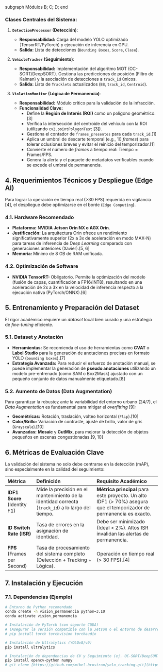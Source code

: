 subgraph Módulos
    B;
    C;
    D;
end

### Clases Centrales del Sistema:

1.  **`DetectionProcessor` (Detección)**:
    *   **Responsabilidad:** Carga del modelo YOLO optimizado (TensorRT/PyTorch) y ejecución de inferencia en GPU.
    *   **Salida:** Lista de detecciones (`Bounding Boxes`, `Score`, `Clase`).

2.  **`VehicleTracker` (Seguimiento)**:
    *   **Responsabilidad:** Implementación del algoritmo MOT (OC-SORT/DeepSORT). Gestiona las predicciones de posición (Filtro de Kalman) y la asociación de detecciones a `track_id` únicos.
    *   **Salida:** Lista de `Tracklets` actualizados (`BB`, `track_id`, `Centroid`).

3.  **`ViolationMonitor` (Lógica de Permanencia)**:
    *   **Responsabilidad:** Módulo crítico para la validación de la infracción.
    *   **Funcionalidad Clave:**
        *   Define la **Región de Interés (ROI)** como un polígono geométrico.[3]
        *   Verifica la intersección del centroide del vehículo con la ROI (utilizando `cv2.pointPolygonTest` [3]).
        *   Gestiona el contador de `frames_presentes` para cada `track_id`.[1]
        *   Aplica un umbral de descarte temporal (e.g., 10 *frames*) para tolerar oclusiones breves y evitar el reinicio del temporizador.[1]
        *   Convierte el número de *frames* a tiempo real: $\text{Tiempo} = \text{Frames} / \text{FPS}$.
        *   Genera la alerta y el paquete de metadatos verificables cuando se excede el umbral de permanencia.

## 4. Requerimientos Técnicos y Despliegue (Edge AI)

Para lograr la operación en tiempo real (>30 FPS) requerida en vigilancia [4], el despliegue debe optimizarse en el borde (`Edge Computing`).

### 4.1. Hardware Recomendado

*   **Plataforma:** **NVIDIA Jetson Orin NX o AGX Orin**.
*   **Justificación:** La arquitectura Orin ofrece un rendimiento significativamente superior (2x a 3x de aceleración en modo MAX-N) para tareas de inferencia de *Deep Learning* comparado con generaciones anteriores (Xavier).[5, 6]
*   **Memoria:** Mínimo de 8 GB de RAM unificada.

### 4.2. Optimización de Software

*   **NVIDIA TensorRT:** Obligatorio. Permite la optimización del modelo (fusión de capas, cuantificación a FP16/INT8), resultando en una aceleración de 2x a 3x en la velocidad de inferencia respecto a la ejecución nativa (PyTorch/ONNX).[6]

## 5. Entrenamiento y Preparación del Dataset

El rigor académico requiere un *dataset* local bien curado y una estrategia de *fine-tuning* eficiente.

### 5.1. Dataset y Anotación

*   **Herramientas:** Se recomienda el uso de herramientas como **CVAT** o **Label Studio** para la generación de anotaciones precisas en formato YOLO (`bounding boxes`).[7]
*   **Estrategia Avanzada:** Para reducir el esfuerzo de anotación manual, se puede implementar la generación de **pseudo anotaciones** utilizando un modelo pre-entrenado (como SAM o Box2Mask) ajustado con un pequeño conjunto de datos manualmente etiquetado.[8]

### 5.2. Aumento de Datos (Data Augmentation)

Para garantizar la robustez ante la variabilidad del entorno urbano (24/7), el *Data Augmentation* es fundamental para mitigar el *overfitting* [9]:

*   **Geométricas:** Rotación, traslación, volteo horizontal (`Flip`).[10]
*   **Color/Brillo:** Variación de contraste, ajuste de brillo, valor de gris (`Grayscale`).[10]
*   **Avanzadas:** **Mosaic** y **CutMix**, para mejorar la detección de objetos pequeños en escenas congestionadas.[9, 10]

## 6. Métricas de Evaluación Clave

La validación del sistema no solo debe centrarse en la detección (mAP), sino especialmente en la calidad del seguimiento:

| Métrica | Definición | Requisito Académico |
| :--- | :--- | :--- |
| **IDF1 Score** (Identity F1) | Mide la precisión en el mantenimiento de la identidad correcta (`track_id`) a lo largo del tiempo. | **Métrica principal** para este proyecto. Un alto IDF1 (> 70%) asegura que el temporizador de permanencia es exacto. |
| **ID Switch Rate (ISR)** | Tasa de errores en la asignación de identidad. | Debe ser minimizado (Ideal < 2%). Altos ISR invalidan las alertas de permanencia. |
| **FPS** (Frames per Second) | Tasa de procesamiento del sistema completo (Detección + Tracking + Lógica). | Operación en tiempo real (> 30 FPS).[4] |

## 7. Instalación y Ejecución

### 7.1. Dependencias (Ejemplo)

```bash
# Entorno de Python recomendado
conda create -n vision_permanencia python=3.10
conda activate vision_permanencia

# Instalación de PyTorch (con soporte CUDA)
# (Asegurar la versión compatible con la Jetson o el entorno de desarrollo)
# pip install torch torchvision torchaudio

# Instalación de Ultralytics (YOLOv8/v9)
pip install ultralytics

# Instalación de dependencias de CV y Seguimiento (ej. OC-SORT/DeepSORT)
pip install opencv-python numpy
# git clone [https://github.com/mikel-brostrom/yolo_tracking.git](https://github.com/mikel-brostrom/yolo_tracking.git) # Ejemplo para tracking